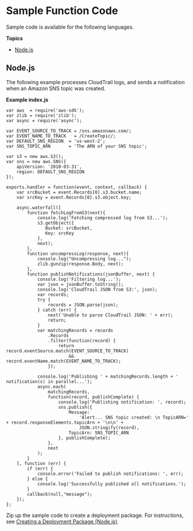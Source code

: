 # Sample Function Code<a name="with-cloudtrail-create-package"></a>

Sample code is available for the following languages\.

**Topics**
+ [Node\.js](#with-cloudtrail-example-deployment-pkg-nodejs)

## Node\.js<a name="with-cloudtrail-example-deployment-pkg-nodejs"></a>

The following example processes CloudTrail logs, and sends a notification when an Amazon SNS topic was created\.

**Example index\.js**  

```
var aws  = require('aws-sdk');
var zlib = require('zlib');
var async = require('async');

var EVENT_SOURCE_TO_TRACK = /sns.amazonaws.com/;  
var EVENT_NAME_TO_TRACK   = /CreateTopic/; 
var DEFAULT_SNS_REGION  = 'us-west-2';
var SNS_TOPIC_ARN       = 'The ARN of your SNS topic';

var s3 = new aws.S3();
var sns = new aws.SNS({
    apiVersion: '2010-03-31',
    region: DEFAULT_SNS_REGION
});

exports.handler = function(event, context, callback) {
    var srcBucket = event.Records[0].s3.bucket.name;
    var srcKey = event.Records[0].s3.object.key;
   
    async.waterfall([
        function fetchLogFromS3(next){
            console.log('Fetching compressed log from S3...');
            s3.getObject({
               Bucket: srcBucket,
               Key: srcKey
            },
            next);
        },
        function uncompressLog(response, next){
            console.log("Uncompressing log...");
            zlib.gunzip(response.Body, next);
        },
        function publishNotifications(jsonBuffer, next) {
            console.log('Filtering log...');
            var json = jsonBuffer.toString();
            console.log('CloudTrail JSON from S3:', json);
            var records;
            try {
                records = JSON.parse(json);
            } catch (err) {
                next('Unable to parse CloudTrail JSON: ' + err);
                return;
            }
            var matchingRecords = records
                .Records
                .filter(function(record) {
                    return record.eventSource.match(EVENT_SOURCE_TO_TRACK)
                        && record.eventName.match(EVENT_NAME_TO_TRACK);
                });
                
            console.log('Publishing ' + matchingRecords.length + ' notification(s) in parallel...');
            async.each(
                matchingRecords,
                function(record, publishComplete) {
                    console.log('Publishing notification: ', record);
                    sns.publish({
                        Message:
                            'Alert... SNS topic created: \n TopicARN=' + record.responseElements.topicArn + '\n\n' + 
                            JSON.stringify(record),
                        TopicArn: SNS_TOPIC_ARN
                    }, publishComplete);
                },
                next
            );
        }
    ], function (err) {
        if (err) {
            console.error('Failed to publish notifications: ', err);
        } else {
            console.log('Successfully published all notifications.');
        }
        callback(null,"message");
    });
};
```

Zip up the sample code to create a deployment package\. For instructions, see [Creating a Deployment Package \(Node\.js\)](nodejs-create-deployment-pkg.md)\.
